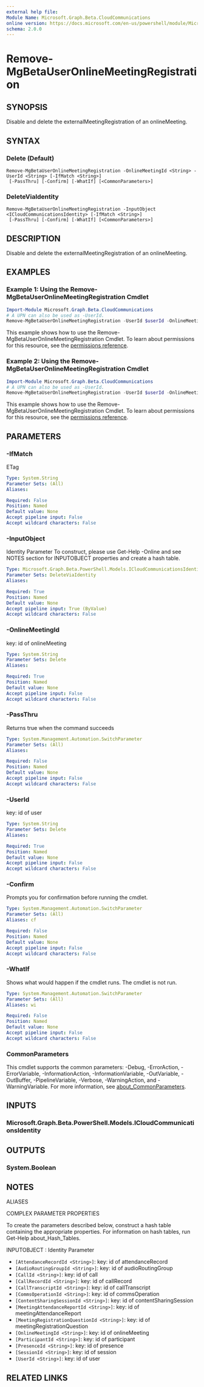 ```yaml
---
external help file:
Module Name: Microsoft.Graph.Beta.CloudCommunications
online version: https://docs.microsoft.com/en-us/powershell/module/Microsoft.Graph.cloudcommunications/remove-mguseronlinemeetingregistration
schema: 2.0.0
---
```


# Remove-MgBetaUserOnlineMeetingRegistration

## SYNOPSIS
Disable and delete the externalMeetingRegistration of an onlineMeeting.

## SYNTAX

### Delete (Default)
```
Remove-MgBetaUserOnlineMeetingRegistration -OnlineMeetingId <String> -UserId <String> [-IfMatch <String>]
 [-PassThru] [-Confirm] [-WhatIf] [<CommonParameters>]
```

### DeleteViaIdentity
```
Remove-MgBetaUserOnlineMeetingRegistration -InputObject <ICloudCommunicationsIdentity> [-IfMatch <String>]
 [-PassThru] [-Confirm] [-WhatIf] [<CommonParameters>]
```

## DESCRIPTION
Disable and delete the externalMeetingRegistration of an onlineMeeting.

## EXAMPLES

### Example 1: Using the Remove-MgBetaUserOnlineMeetingRegistration Cmdlet
```powershell
Import-Module Microsoft.Graph.Beta.CloudCommunications
# A UPN can also be used as -UserId.
Remove-MgBetaUserOnlineMeetingRegistration -UserId $userId -OnlineMeetingId $onlineMeetingId
```

This example shows how to use the Remove-MgBetaUserOnlineMeetingRegistration Cmdlet.
To learn about permissions for this resource, see the [permissions reference](/graph/permissions-reference).

### Example 2: Using the Remove-MgBetaUserOnlineMeetingRegistration Cmdlet
```powershell
Import-Module Microsoft.Graph.Beta.CloudCommunications
# A UPN can also be used as -UserId.
Remove-MgBetaUserOnlineMeetingRegistration -UserId $userId -OnlineMeetingId $onlineMeetingId
```

This example shows how to use the Remove-MgBetaUserOnlineMeetingRegistration Cmdlet.
To learn about permissions for this resource, see the [permissions reference](/graph/permissions-reference).

## PARAMETERS

### -IfMatch
ETag

```yaml
Type: System.String
Parameter Sets: (All)
Aliases:

Required: False
Position: Named
Default value: None
Accept pipeline input: False
Accept wildcard characters: False
```

### -InputObject
Identity Parameter
To construct, please use Get-Help -Online and see NOTES section for INPUTOBJECT properties and create a hash table.

```yaml
Type: Microsoft.Graph.Beta.PowerShell.Models.ICloudCommunicationsIdentity
Parameter Sets: DeleteViaIdentity
Aliases:

Required: True
Position: Named
Default value: None
Accept pipeline input: True (ByValue)
Accept wildcard characters: False
```

### -OnlineMeetingId
key: id of onlineMeeting

```yaml
Type: System.String
Parameter Sets: Delete
Aliases:

Required: True
Position: Named
Default value: None
Accept pipeline input: False
Accept wildcard characters: False
```

### -PassThru
Returns true when the command succeeds

```yaml
Type: System.Management.Automation.SwitchParameter
Parameter Sets: (All)
Aliases:

Required: False
Position: Named
Default value: None
Accept pipeline input: False
Accept wildcard characters: False
```

### -UserId
key: id of user

```yaml
Type: System.String
Parameter Sets: Delete
Aliases:

Required: True
Position: Named
Default value: None
Accept pipeline input: False
Accept wildcard characters: False
```

### -Confirm
Prompts you for confirmation before running the cmdlet.

```yaml
Type: System.Management.Automation.SwitchParameter
Parameter Sets: (All)
Aliases: cf

Required: False
Position: Named
Default value: None
Accept pipeline input: False
Accept wildcard characters: False
```

### -WhatIf
Shows what would happen if the cmdlet runs.
The cmdlet is not run.

```yaml
Type: System.Management.Automation.SwitchParameter
Parameter Sets: (All)
Aliases: wi

Required: False
Position: Named
Default value: None
Accept pipeline input: False
Accept wildcard characters: False
```

### CommonParameters
This cmdlet supports the common parameters: -Debug, -ErrorAction, -ErrorVariable, -InformationAction, -InformationVariable, -OutVariable, -OutBuffer, -PipelineVariable, -Verbose, -WarningAction, and -WarningVariable. For more information, see [about_CommonParameters](http://go.microsoft.com/fwlink/?LinkID=113216).

## INPUTS

### Microsoft.Graph.Beta.PowerShell.Models.ICloudCommunicationsIdentity

## OUTPUTS

### System.Boolean

## NOTES

ALIASES

COMPLEX PARAMETER PROPERTIES

To create the parameters described below, construct a hash table containing the appropriate properties. For information on hash tables, run Get-Help about_Hash_Tables.


INPUTOBJECT <ICloudCommunicationsIdentity>: Identity Parameter
  - `[AttendanceRecordId <String>]`: key: id of attendanceRecord
  - `[AudioRoutingGroupId <String>]`: key: id of audioRoutingGroup
  - `[CallId <String>]`: key: id of call
  - `[CallRecordId <String>]`: key: id of callRecord
  - `[CallTranscriptId <String>]`: key: id of callTranscript
  - `[CommsOperationId <String>]`: key: id of commsOperation
  - `[ContentSharingSessionId <String>]`: key: id of contentSharingSession
  - `[MeetingAttendanceReportId <String>]`: key: id of meetingAttendanceReport
  - `[MeetingRegistrationQuestionId <String>]`: key: id of meetingRegistrationQuestion
  - `[OnlineMeetingId <String>]`: key: id of onlineMeeting
  - `[ParticipantId <String>]`: key: id of participant
  - `[PresenceId <String>]`: key: id of presence
  - `[SessionId <String>]`: key: id of session
  - `[UserId <String>]`: key: id of user

## RELATED LINKS

